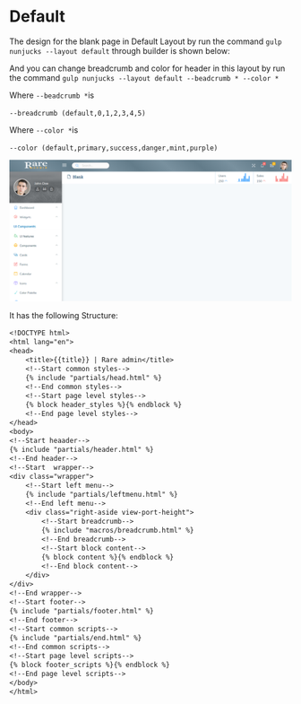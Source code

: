 # Default

The design for the blank page in Default Layout by run the command `gulp nunjucks --layout default` through builder is shown below:

And you can change breadcrumb and color for header in this layout by run the command `gulp nunjucks --layout default --beadcrumb * --color *`

Where `--beadcrumb *`is

`--breadcrumb (default,0,1,2,3,4,5)`

Where `--color *`is

`--color (default,primary,success,danger,mint,purple)`

![](../../.gitbook/assets/rare52.png)

It has the following Structure:

```text
<!DOCTYPE html>
<html lang="en">
<head>
    <title>{{title}} | Rare admin</title>
    <!--Start common styles-->
    {% include "partials/head.html" %}
    <!--End common styles-->
    <!--Start page level styles-->
    {% block header_styles %}{% endblock %}
    <!--End page level styles-->
</head>
<body>
<!--Start heaader-->
{% include "partials/header.html" %}
<!--End header-->
<!--Start  wrapper-->
<div class="wrapper">
    <!--Start left menu-->
    {% include "partials/leftmenu.html" %}
    <!--End left menu-->
    <div class="right-aside view-port-height">
        <!--Start breadcrumb-->
        {% include "macros/breadcrumb.html" %}
        <!--End breadcrumb-->
        <!--Start block content-->
        {% block content %}{% endblock %}
        <!--End block content-->
    </div>
</div>
<!--End wrapper-->
<!--Start footer-->
{% include "partials/footer.html" %}
<!--End footer-->
<!--Start common scripts-->
{% include "partials/end.html" %}
<!--End common scripts-->
<!--Start page level scripts-->
{% block footer_scripts %}{% endblock %}
<!--End page level scripts-->
</body>
</html>
```

